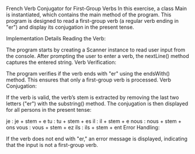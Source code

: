 French Verb Conjugator for First-Group Verbs
In this exercise, a class Main is instantiated, which contains the main method of the program. This program is designed to read a first-group verb (a regular verb ending in "er") and display its conjugation in the present tense.

Implementation Details
Reading the Verb:

The program starts by creating a Scanner instance to read user input from the console.
After prompting the user to enter a verb, the nextLine() method captures the entered string.
Verb Verification:

The program verifies if the verb ends with "er" using the endsWith() method. This ensures that only a first-group verb is processed.
Verb Conjugation:

If the verb is valid, the verb’s stem is extracted by removing the last two letters ("er") with the substring() method.
The conjugation is then displayed for all persons in the present tense:

je    : je + stem + e
tu    : tu + stem + es
il    : il + stem + e
nous  : nous + stem + ons
vous  : vous + stem + ez
ils   : ils + stem + ent
Error Handling:

If the verb does not end with "er," an error message is displayed, indicating that the input is not a first-group verb.
